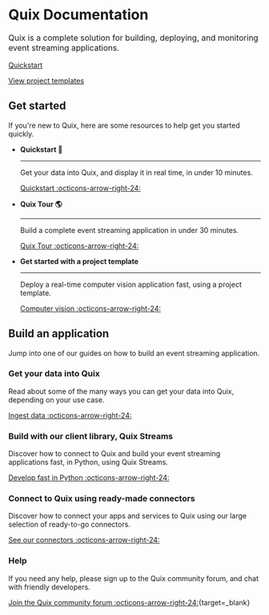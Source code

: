 # Quix Documentation

<p style="font-size: 1rem;">Quix is a complete solution for building, deploying, and monitoring event streaming applications.</p>

<div>
<a class="md-button md-button--primary" href="./platform/quickstart.html" style="margin-right:.5rem;">Quickstart</a>

<a class="md-button md-button" href="https://quix.io/templates" target="_blank" style="margin-right:.5rem;">View project templates</a>
<br/>
</div>

## Get started

If you're new to Quix, here are some resources to help get you started quickly.

<div class="grid cards" markdown>

- __Quickstart 🚀__

    ---

    Get your data into Quix, and display it in real time, in under 10 minutes.

    [Quickstart :octicons-arrow-right-24:](./platform/quickstart.md)

- __Quix Tour 🌎__

    ---

    Build a complete event streaming application in under 30 minutes.

    [Quix Tour :octicons-arrow-right-24:](./platform/quixtour/overview.md)

- __Get started with a project template__

    ---
    
    Deploy a real-time computer vision application fast, using a project template.

    [Computer vision :octicons-arrow-right-24:](./platform/tutorials/image-processing/index.md)

</div>

## Build an application

Jump into one of our guides on how to build an event streaming application.
 
### Get your data into Quix


Read about some of the many ways you can get your data into Quix, depending on your use case.

[Ingest data :octicons-arrow-right-24:](./platform/ingest-data.md)

### Build with our client library, Quix Streams

Discover how to connect to Quix and build your event streaming applications fast, in Python, using Quix Streams.

[Develop fast in Python :octicons-arrow-right-24:](./client-library/connect.md)

### Connect to Quix using ready-made connectors

Discover how to connect your apps and services to Quix using our large selection of ready-to-go connectors.

[See our connectors :octicons-arrow-right-24:](./platform/connectors/index.md)

### Help

If you need any help, please sign up to the Quix community forum, and chat with friendly developers.

[Join the Quix community forum :octicons-arrow-right-24:](https://forum.quix.io/){target=_blank}
